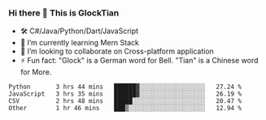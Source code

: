 ### Hi there 👋 This is GlockTian

- 🛠️ C#/Java/Python/Dart/JavaScript
- 🌱 I’m currently learning Mern Stack
- 👯 I’m looking to collaborate on Cross-platform application
- ⚡ Fun fact: "Glock" is a German word for Bell. "Tian" is a Chinese word for More.


<!--START_SECTION:waka-->

```text
Python       3 hrs 44 mins   ██████▓░░░░░░░░░░░░░░░░░░   27.24 %
JavaScript   3 hrs 35 mins   ██████▓░░░░░░░░░░░░░░░░░░   26.19 %
CSV          2 hrs 48 mins   █████░░░░░░░░░░░░░░░░░░░░   20.47 %
Other        1 hr 46 mins    ███▒░░░░░░░░░░░░░░░░░░░░░   12.94 %
```

<!--END_SECTION:waka-->

<!--
**GlockTian/GlockTian** is a ✨ _special_ ✨ repository because its `README.md` (this file) appears on your GitHub profile.

Here are some ideas to get you started:

- 🔭 I’m currently working on ...
- 🌱 I’m currently learning ...
- 👯 I’m looking to collaborate on ...
- 🤔 I’m looking for help with ...
- 💬 Ask me about ...
- 📫 How to reach me: ...
- 😄 Pronouns: ...
- ⚡ Fun fact: ...
-->
